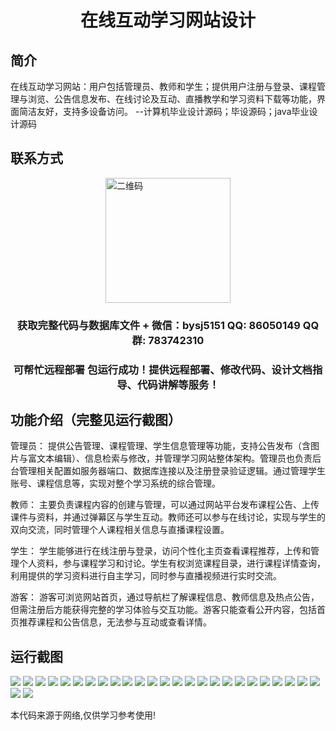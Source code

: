 <p><h1 align="center">在线互动学习网站设计</h1></p>

## 简介
在线互动学习网站：用户包括管理员、教师和学生；提供用户注册与登录、课程管理与浏览、公告信息发布、在线讨论及互动、直播教学和学习资料下载等功能，界面简洁友好，支持多设备访问。    --计算机毕业设计源码；毕设源码；java毕业设计源码


## 联系方式
<img src="https://bs-1329754181.cos.ap-shanghai.myqcloud.com/wx.jpg" alt="二维码" style="display: block; margin: 0 auto;" width="200px">
<p><h3 align="center">获取完整代码与数据库文件 + 微信：bysj5151 QQ: 86050149 QQ群: 783742310</h3></p>
<p><h3 align="center">可帮忙远程部署 包运行成功！提供远程部署、修改代码、设计文档指导、代码讲解等服务！</h3></p>

## 功能介绍（完整见运行截图）
管理员： 提供公告管理、课程管理、学生信息管理等功能，支持公告发布（含图片与富文本编辑）、信息检索与修改，并管理学习网站整体架构。管理员也负责后台管理相关配置如服务器端口、数据库连接以及注册登录验证逻辑。通过管理学生账号、课程信息等，实现对整个学习系统的综合管理。

教师： 主要负责课程内容的创建与管理，可以通过网站平台发布课程公告、上传课件与资料，并通过弹幕区与学生互动。教师还可以参与在线讨论，实现与学生的双向交流，同时管理个人课程相关信息与直播课程设置。

学生： 学生能够进行在线注册与登录，访问个性化主页查看课程推荐，上传和管理个人资料，参与课程学习和讨论。学生有权浏览课程目录，进行课程详情查询，利用提供的学习资料进行自主学习，同时参与直播视频进行实时交流。

游客： 游客可浏览网站首页，通过导航栏了解课程信息、教师信息及热点公告，但需注册后方能获得完整的学习体验与交互功能。游客只能查看公开内容，包括首页推荐课程和公告信息，无法参与互动或查看详情。


## 运行截图
![](https://bs-1329754181.cos.ap-shanghai.myqcloud.com/spring/OnlineInteractiveLearningWebsiteDesign/img/001.jpg)
![](https://bs-1329754181.cos.ap-shanghai.myqcloud.com/spring/OnlineInteractiveLearningWebsiteDesign/img/002.jpg)
![](https://bs-1329754181.cos.ap-shanghai.myqcloud.com/spring/OnlineInteractiveLearningWebsiteDesign/img/003.jpg)
![](https://bs-1329754181.cos.ap-shanghai.myqcloud.com/spring/OnlineInteractiveLearningWebsiteDesign/img/004.jpg)
![](https://bs-1329754181.cos.ap-shanghai.myqcloud.com/spring/OnlineInteractiveLearningWebsiteDesign/img/005.jpg)
![](https://bs-1329754181.cos.ap-shanghai.myqcloud.com/spring/OnlineInteractiveLearningWebsiteDesign/img/006.jpg)
![](https://bs-1329754181.cos.ap-shanghai.myqcloud.com/spring/OnlineInteractiveLearningWebsiteDesign/img/007.jpg)
![](https://bs-1329754181.cos.ap-shanghai.myqcloud.com/spring/OnlineInteractiveLearningWebsiteDesign/img/008.jpg)
![](https://bs-1329754181.cos.ap-shanghai.myqcloud.com/spring/OnlineInteractiveLearningWebsiteDesign/img/009.jpg)
![](https://bs-1329754181.cos.ap-shanghai.myqcloud.com/spring/OnlineInteractiveLearningWebsiteDesign/img/010.jpg)
![](https://bs-1329754181.cos.ap-shanghai.myqcloud.com/spring/OnlineInteractiveLearningWebsiteDesign/img/011.jpg)
![](https://bs-1329754181.cos.ap-shanghai.myqcloud.com/spring/OnlineInteractiveLearningWebsiteDesign/img/012.jpg)
![](https://bs-1329754181.cos.ap-shanghai.myqcloud.com/spring/OnlineInteractiveLearningWebsiteDesign/img/013.jpg)
![](https://bs-1329754181.cos.ap-shanghai.myqcloud.com/spring/OnlineInteractiveLearningWebsiteDesign/img/014.jpg)
![](https://bs-1329754181.cos.ap-shanghai.myqcloud.com/spring/OnlineInteractiveLearningWebsiteDesign/img/015.jpg)
![](https://bs-1329754181.cos.ap-shanghai.myqcloud.com/spring/OnlineInteractiveLearningWebsiteDesign/img/016.jpg)
![](https://bs-1329754181.cos.ap-shanghai.myqcloud.com/spring/OnlineInteractiveLearningWebsiteDesign/img/017.jpg)
![](https://bs-1329754181.cos.ap-shanghai.myqcloud.com/spring/OnlineInteractiveLearningWebsiteDesign/img/018.jpg)
![](https://bs-1329754181.cos.ap-shanghai.myqcloud.com/spring/OnlineInteractiveLearningWebsiteDesign/img/019.jpg)
![](https://bs-1329754181.cos.ap-shanghai.myqcloud.com/spring/OnlineInteractiveLearningWebsiteDesign/img/020.jpg)
![](https://bs-1329754181.cos.ap-shanghai.myqcloud.com/spring/OnlineInteractiveLearningWebsiteDesign/img/021.jpg)
![](https://bs-1329754181.cos.ap-shanghai.myqcloud.com/spring/OnlineInteractiveLearningWebsiteDesign/img/022.jpg)
![](https://bs-1329754181.cos.ap-shanghai.myqcloud.com/spring/OnlineInteractiveLearningWebsiteDesign/img/023.jpg)
![](https://bs-1329754181.cos.ap-shanghai.myqcloud.com/spring/OnlineInteractiveLearningWebsiteDesign/img/024.jpg)
![](https://bs-1329754181.cos.ap-shanghai.myqcloud.com/spring/OnlineInteractiveLearningWebsiteDesign/img/025.jpg)
![](https://bs-1329754181.cos.ap-shanghai.myqcloud.com/spring/OnlineInteractiveLearningWebsiteDesign/img/026.jpg)
![](https://bs-1329754181.cos.ap-shanghai.myqcloud.com/spring/OnlineInteractiveLearningWebsiteDesign/img/027.jpg)

<p>本代码来源于网络,仅供学习参考使用!</p>
